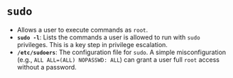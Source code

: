 # `sudo`

- Allows a user to execute commands as `root`.
- **`sudo -l`**: Lists the commands a user is allowed to run with `sudo` privileges. This is a key step in privilege escalation.
- **`/etc/sudoers`**: The configuration file for `sudo`. A simple misconfiguration (e.g., `ALL ALL=(ALL) NOPASSWD: ALL`) can grant a user full `root` access without a password.
